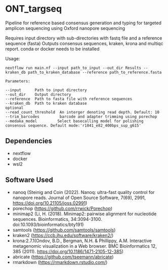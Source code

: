 # ONT_targseq
Pipeline for reference based consensus generation and typing for targeted amplicon sequencing using Oxford nanopore sequencing

Requires input directory with sub-directories with fastq file  and a reference sequence (fasta)
Outputs consensus sequences, kraken, krona and multiqc report.
conda or docker needs to be installed

Usage:
```
nextflow run main.nf --input path_to_input --out_dir Results --kraken_db path_to_kraken_database --reference path_to_reference.fasta
```

```
Parameters:

--input      Path to input directory
--out_dir    Output directory
--reference  Path to fasta file with reference sequences
--kraken_db  Path to kraken database 
optional
--read_count_threshold  An interger denoting read depth. Default: 10
--trim_barcodes         barcode and adapter trimming using porechop
--medaka_model         Select basecalling model for polishing consensus sequence. Default mode:'r1041_e82_400bps_sup_g615'

```
## Dependencies
* nextflow
* docker
* wsl2
## Software Used
* nanoq (Steinig and Coin (2022). Nanoq: ultra-fast quality control for nanopore reads. Journal of Open Source Software, 7(69), 2991, https://doi.org/10.21105/joss.02991)
* porechop (https://github.com/rrwick/Porechop)
* minimap2 (Li, H. (2018). Minimap2: pairwise alignment for nucleotide sequences. Bioinformatics, 34:3094-3100. doi:10.1093/bioinformatics/bty191)
* samtools (https://github.com/samtools/samtools)
* kraken2 (https://ccb.jhu.edu/software/kraken2/)
* krona:2.7.1(Ondov, B.D., Bergman, N.H. & Phillippy, A.M. Interactive metagenomic visualization in a Web browser. BMC Bioinformatics 12, 385 (2011). https://doi.org/10.1186/1471-2105-12-385)
* abricate (https://github.com/tseemann/abricate)
* rmarkdown (https://rmarkdown.rstudio.com/)
